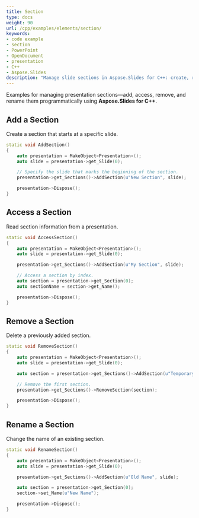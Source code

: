 ```yaml
---
title: Section
type: docs
weight: 90
url: /cpp/examples/elements/section/
keywords:
- code example
- section
- PowerPoint
- OpenDocument
- presentation
- C++
- Aspose.Slides
description: "Manage slide sections in Aspose.Slides for C++: create, rename, reorder, and group slides with C++ examples for PPT, PPTX, and ODP."
---
```


Examples for managing presentation sections—add, access, remove, and rename them programmatically using **Aspose.Slides for C++**.

## **Add a Section**

Create a section that starts at a specific slide.

```cpp
static void AddSection()
{
    auto presentation = MakeObject<Presentation>();
    auto slide = presentation->get_Slide(0);

    // Specify the slide that marks the beginning of the section.
    presentation->get_Sections()->AddSection(u"New Section", slide);

    presentation->Dispose();
}
```

## **Access a Section**

Read section information from a presentation.

```cpp
static void AccessSection()
{
    auto presentation = MakeObject<Presentation>();
    auto slide = presentation->get_Slide(0);

    presentation->get_Sections()->AddSection(u"My Section", slide);

    // Access a section by index.
    auto section = presentation->get_Section(0);
    auto sectionName = section->get_Name();

    presentation->Dispose();
}
```

## **Remove a Section**

Delete a previously added section.

```cpp
static void RemoveSection()
{
    auto presentation = MakeObject<Presentation>();
    auto slide = presentation->get_Slide(0);

    auto section = presentation->get_Sections()->AddSection(u"Temporary Section", slide);

    // Remove the first section.
    presentation->get_Sections()->RemoveSection(section);

    presentation->Dispose();
}
```

## **Rename a Section**

Change the name of an existing section.

```cpp
static void RenameSection()
{
    auto presentation = MakeObject<Presentation>();
    auto slide = presentation->get_Slide(0);

    presentation->get_Sections()->AddSection(u"Old Name", slide);

    auto section = presentation->get_Section(0);
    section->set_Name(u"New Name");

    presentation->Dispose();
}
```
